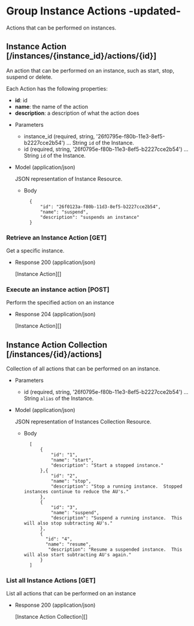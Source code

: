 # Group Instance Actions -updated-
Actions that can be performed on instances.

## Instance Action [/instances/{instance_id}/actions/{id}]
An action that can be performed on an instance, such as start, stop, suspend or delete.

Each Action has the following properties:

- **id**: id
- **name**: the name of the action
- **description**: a description of what the action does
    
+ Parameters
    + instance_id (required, string, '26f0795e-f80b-11e3-8ef5-b2227cce2b54') ... String `id` of the Instance.
    + id (required, string, '26f0795e-f80b-11e3-8ef5-b2227cce2b54') ... String `id` of the Instance.
    
+ Model (application/json)

    JSON representation of Instance Resource.

    + Body

            {
                "id": "26f0123a-f80b-11d3-8ef5-b2227cce2b54",
                "name": "suspend",
                "description": "suspends an instance"
            }

### Retrieve an Instance Action [GET]
Get a specific instance.

+ Response 200 (application/json)

    [Instance Action][]


### Execute an instance action [POST]
Perform the specified action on an instance

+ Response 204 (application/json)

    [Instance Action][]
    
## Instance Action Collection [/instances/{id}/actions]
Collection of all actions that can be performed on an instance.

+ Parameters
    + id (required, string, '26f0795e-f80b-11e3-8ef5-b2227cce2b54') ... String `alias` of the Instance.
    
+ Model (application/json)

    JSON representation of Instances Collection Resource.

    + Body

            [
                {
                    "id": "1",
                    "name": "start",
                    "description": "Start a stopped instance."
                },{
                    "id": "2",
                    "name": "stop",
                    "description": "Stop a running instance.  Stopped instances continue to reduce the AU's."
                },
                {
                    "id": "3",
                    "name": "suspend",
                    "description": "Suspend a running instance.  This will also stop subtracting AU's."
                },
                {
                  "id": "4",
                  "name": "resume",
                   "description": "Resume a suspended instance.  This will also start subtracting AU's again."
                }
            ]
    
### List all Instance Actions [GET]
List all actions that can be performed on an instance

+ Response 200 (application/json)

    [Instance Action Collection][]
